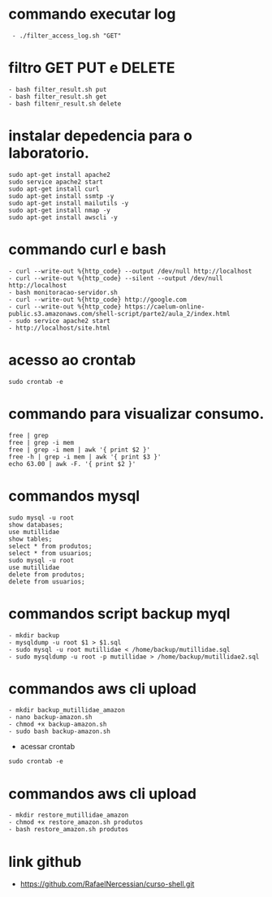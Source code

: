 # commando executar log
```
 - ./filter_access_log.sh "GET"
```
 # filtro GET PUT e DELETE
 ```
 - bash filter_result.sh put
 - bash filter_result.sh get
 - bash filtenr_result.sh delete
 ```
 # instalar depedencia para o laboratorio. 
 ```
sudo apt-get install apache2
sudo service apache2 start
sudo apt-get install curl
sudo apt-get install ssmtp -y
sudo apt-get install mailutils -y
sudo apt-get install nmap -y
sudo apt-get install awscli -y
```
 # commando curl e bash
 ```
 - curl --write-out %{http_code} --output /dev/null http://localhost
 - curl --write-out %{http_code} --silent --output /dev/null http://localhost
 - bash monitoracao-servidor.sh
 - curl --write-out %{http_code} http://google.com
 - curl --write-out %{http_code} https://caelum-online-public.s3.amazonaws.com/shell-script/parte2/aula_2/index.html
 - sudo service apache2 start
 - http://localhost/site.html
```
 # acesso ao crontab 
 ```
 sudo crontab -e
 ```

 # commando para visualizar consumo.

```
free | grep
free | grep -i mem
free | grep -i mem | awk '{ print $2 }'
free -h | grep -i mem | awk '{ print $3 }'
echo 63.00 | awk -F. '{ print $2 }'
```

# commandos mysql
```
sudo mysql -u root
show databases;
use mutillidae
show tables;
select * from produtos;
select * from usuarios;
sudo mysql -u root
use mutillidae
delete from produtos;
delete from usuarios;

```

# commandos script backup myql
```
- mkdir backup
- mysqldump -u root $1 > $1.sql
- sudo mysql -u root mutillidae < /home/backup/mutillidae.sql
- sudo mysqldump -u root -p mutillidae > /home/backup/mutillidae2.sql
```

# commandos aws cli upload

```
- mkdir backup_mutillidae_amazon
- nano backup-amazon.sh
- chmod +x backup-amazon.sh
- sudo bash backup-amazon.sh
```
 - acessar crontab
 ```
 sudo crontab -e
 ```

 # commandos aws cli upload

 ```
 - mkdir restore_mutillidae_amazon
 - chmod +x restore_amazon.sh produtos
 - bash restore_amazon.sh produtos
 ```

# link github 

- https://github.com/RafaelNercessian/curso-shell.git